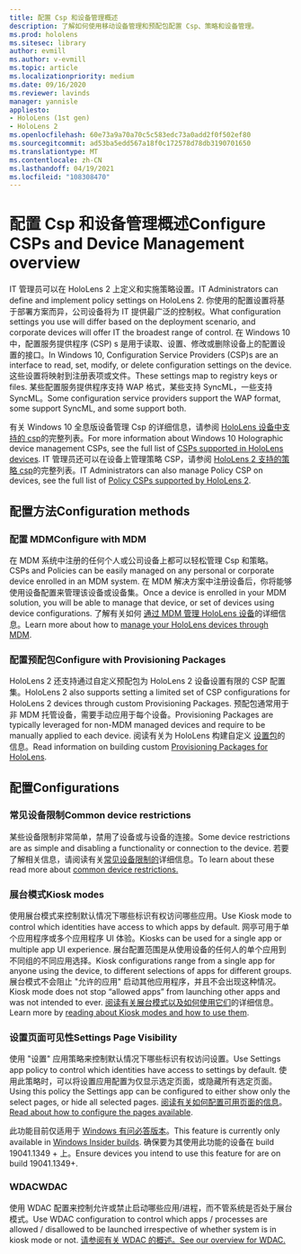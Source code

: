 ```yaml
---
title: 配置 Csp 和设备管理概述
description: 了解如何使用移动设备管理和预配包配置 Csp、策略和设备管理。
ms.prod: hololens
ms.sitesec: library
author: evmill
ms.author: v-evmill
ms.topic: article
ms.localizationpriority: medium
ms.date: 09/16/2020
ms.reviewer: lavinds
manager: yannisle
appliesto:
- HoloLens (1st gen)
- HoloLens 2
ms.openlocfilehash: 60e73a9a70a70c5c583edc73a0add2f0f502ef80
ms.sourcegitcommit: ad53ba5edd567a18f0c172578d78db3190701650
ms.translationtype: MT
ms.contentlocale: zh-CN
ms.lasthandoff: 04/19/2021
ms.locfileid: "108308470"
---
```

# <a name="configure-csps-and-device-management-overview"></a><span data-ttu-id="2f711-103">配置 Csp 和设备管理概述</span><span class="sxs-lookup"><span data-stu-id="2f711-103">Configure CSPs and Device Management overview</span></span>

<span data-ttu-id="2f711-104">IT 管理员可以在 HoloLens 2 上定义和实施策略设置。</span><span class="sxs-lookup"><span data-stu-id="2f711-104">IT Administrators can define and implement policy settings on HoloLens 2.</span></span> <span data-ttu-id="2f711-105">你使用的配置设置将基于部署方案而异，公司设备将为 IT 提供最广泛的控制权。</span><span class="sxs-lookup"><span data-stu-id="2f711-105">What configuration settings you use will differ based on the deployment scenario, and corporate devices will offer IT the broadest range of control.</span></span> <span data-ttu-id="2f711-106">在 Windows 10 中，配置服务提供程序 (CSP) s 是用于读取、设置、修改或删除设备上的配置设置的接口。</span><span class="sxs-lookup"><span data-stu-id="2f711-106">In Windows 10, Configuration Service Providers (CSP)s are an interface to read, set, modify, or delete configuration settings on the device.</span></span> <span data-ttu-id="2f711-107">这些设置将映射到注册表项或文件。</span><span class="sxs-lookup"><span data-stu-id="2f711-107">These settings map to registry keys or files.</span></span> <span data-ttu-id="2f711-108">某些配置服务提供程序支持 WAP 格式，某些支持 SyncML，一些支持 SyncML。</span><span class="sxs-lookup"><span data-stu-id="2f711-108">Some configuration service providers support the WAP format, some support SyncML, and some support both.</span></span>

<span data-ttu-id="2f711-109">有关 Windows 10 全息版设备管理 Csp 的详细信息，请参阅 [HoloLens 设备中支持的 csp](https://docs.microsoft.com/windows/client-management/mdm/configuration-service-provider-reference#hololens)的完整列表。</span><span class="sxs-lookup"><span data-stu-id="2f711-109">For more information about Windows 10 Holographic device management CSPs, see the full list of [CSPs supported in HoloLens devices](https://docs.microsoft.com/windows/client-management/mdm/configuration-service-provider-reference#hololens).</span></span>
<span data-ttu-id="2f711-110">IT 管理员还可以在设备上管理策略 CSP，请参阅 [HoloLens 2 支持的策略 csp](https://docs.microsoft.com/windows/client-management/mdm/policy-csps-supported-by-hololens2)的完整列表。</span><span class="sxs-lookup"><span data-stu-id="2f711-110">IT Administrators can also manage Policy CSP on devices, see the full list of [Policy CSPs supported by HoloLens 2](https://docs.microsoft.com/windows/client-management/mdm/policy-csps-supported-by-hololens2).</span></span>

## <a name="configuration-methods"></a><span data-ttu-id="2f711-111">配置方法</span><span class="sxs-lookup"><span data-stu-id="2f711-111">Configuration methods</span></span>

### <a name="configure-with-mdm"></a><span data-ttu-id="2f711-112">配置 MDM</span><span class="sxs-lookup"><span data-stu-id="2f711-112">Configure with MDM</span></span>

<span data-ttu-id="2f711-113">在 MDM 系统中注册的任何个人或公司设备上都可以轻松管理 Csp 和策略。</span><span class="sxs-lookup"><span data-stu-id="2f711-113">CSPs and Policies can be easily managed on any personal or corporate device enrolled in an MDM system.</span></span> <span data-ttu-id="2f711-114">在 MDM 解决方案中注册设备后，你将能够使用设备配置来管理该设备或设备集。</span><span class="sxs-lookup"><span data-stu-id="2f711-114">Once a device is enrolled in your MDM solution, you will be able to manage that device, or set of devices using device configurations.</span></span> <span data-ttu-id="2f711-115">了解有关如何 [通过 MDM 管理 HoloLens 设备](hololens-mdm-configure.md)的详细信息。</span><span class="sxs-lookup"><span data-stu-id="2f711-115">Learn more about how to [manage your HoloLens devices through MDM](hololens-mdm-configure.md).</span></span>

### <a name="configure-with-provisioning-packages"></a><span data-ttu-id="2f711-116">配置预配包</span><span class="sxs-lookup"><span data-stu-id="2f711-116">Configure with Provisioning Packages</span></span>

<span data-ttu-id="2f711-117">HoloLens 2 还支持通过自定义预配包为 HoloLens 2 设备设置有限的 CSP 配置集。</span><span class="sxs-lookup"><span data-stu-id="2f711-117">HoloLens 2 also supports setting a limited set of CSP configurations for HoloLens 2 devices through custom Provisioning Packages.</span></span> <span data-ttu-id="2f711-118">预配包通常用于非 MDM 托管设备，需要手动应用于每个设备。</span><span class="sxs-lookup"><span data-stu-id="2f711-118">Provisioning Packages are typically leveraged for non-MDM managed devices and require to be manually applied to each device.</span></span> <span data-ttu-id="2f711-119">阅读有关为 HoloLens 构建自定义 [设置包](https://docs.microsoft.com/hololens/hololens-provisioning)的信息。</span><span class="sxs-lookup"><span data-stu-id="2f711-119">Read information on building custom [Provisioning Packages for HoloLens](https://docs.microsoft.com/hololens/hololens-provisioning).</span></span>

## <a name="configurations"></a><span data-ttu-id="2f711-120">配置</span><span class="sxs-lookup"><span data-stu-id="2f711-120">Configurations</span></span>

### <a name="common-device-restrictions"></a><span data-ttu-id="2f711-121">常见设备限制</span><span class="sxs-lookup"><span data-stu-id="2f711-121">Common device restrictions</span></span>

<span data-ttu-id="2f711-122">某些设备限制非常简单，禁用了设备或与设备的连接。</span><span class="sxs-lookup"><span data-stu-id="2f711-122">Some device restrictions are as simple and disabling a functionality or connection to the device.</span></span> <span data-ttu-id="2f711-123">若要了解相关信息，请阅读有关[常见设备限制的](hololens-common-device-restrictions.md)详细信息。</span><span class="sxs-lookup"><span data-stu-id="2f711-123">To learn about these read more about [common device restrictions.](hololens-common-device-restrictions.md)</span></span>

### <a name="kiosk-modes"></a><span data-ttu-id="2f711-124">展台模式</span><span class="sxs-lookup"><span data-stu-id="2f711-124">Kiosk modes</span></span>

<span data-ttu-id="2f711-125">使用展台模式来控制默认情况下哪些标识有权访问哪些应用。</span><span class="sxs-lookup"><span data-stu-id="2f711-125">Use Kiosk mode to control which identities have access to which apps by default.</span></span> <span data-ttu-id="2f711-126">网亭可用于单个应用程序或多个应用程序 UI 体验。</span><span class="sxs-lookup"><span data-stu-id="2f711-126">Kiosks can be used for a single app or multiple app UI experience.</span></span> <span data-ttu-id="2f711-127">展台配置范围是从使用设备的任何人的单个应用到不同组的不同应用选择。</span><span class="sxs-lookup"><span data-stu-id="2f711-127">Kiosk configurations range from a single app for anyone using the device, to different selections of apps for different groups.</span></span> <span data-ttu-id="2f711-128">展台模式不会阻止 "允许的应用" 启动其他应用程序，并且不会出现这种情况。</span><span class="sxs-lookup"><span data-stu-id="2f711-128">Kiosk mode does not stop “allowed apps” from launching other apps and was not intended to ever.</span></span> <span data-ttu-id="2f711-129">[阅读有关展台模式以及如何使用它们](hololens-kiosk.md)的详细信息。</span><span class="sxs-lookup"><span data-stu-id="2f711-129">Learn more by [reading about Kiosk modes and how to use them](hololens-kiosk.md).</span></span>

### <a name="settings-page-visibility"></a><span data-ttu-id="2f711-130">设置页面可见性</span><span class="sxs-lookup"><span data-stu-id="2f711-130">Settings Page Visibility</span></span>

<span data-ttu-id="2f711-131">使用 "设置" 应用策略来控制默认情况下哪些标识有权访问设置。</span><span class="sxs-lookup"><span data-stu-id="2f711-131">Use Settings app policy to control which identities have access to settings by default.</span></span> <span data-ttu-id="2f711-132">使用此策略时，可以将设置应用配置为仅显示选定页面，或隐藏所有选定页面。</span><span class="sxs-lookup"><span data-stu-id="2f711-132">Using this policy the Settings app can be configured to either show only the select pages, or hide all selected pages.</span></span> <span data-ttu-id="2f711-133">[阅读有关如何配置可用页面的信息](settings-uri-list.md)。</span><span class="sxs-lookup"><span data-stu-id="2f711-133">[Read about how to configure the pages available](settings-uri-list.md).</span></span>

<span data-ttu-id="2f711-134">此功能目前仅适用于 [Windows 有问必答版本](hololens-insider.md)。</span><span class="sxs-lookup"><span data-stu-id="2f711-134">This feature is currently only available in [Windows Insider builds](hololens-insider.md).</span></span> <span data-ttu-id="2f711-135">确保要为其使用此功能的设备在 build 19041.1349 + 上。</span><span class="sxs-lookup"><span data-stu-id="2f711-135">Ensure devices you intend to use this feature for are on build 19041.1349+.</span></span>

### <a name="wdac"></a><span data-ttu-id="2f711-136">WDAC</span><span class="sxs-lookup"><span data-stu-id="2f711-136">WDAC</span></span>

<span data-ttu-id="2f711-137">使用 WDAC 配置来控制允许或禁止启动哪些应用/进程，而不管系统是否处于展台模式。</span><span class="sxs-lookup"><span data-stu-id="2f711-137">Use WDAC configuration to control which apps / processes are allowed / disallowed to be launched irrespective of whether system is in kiosk mode or not.</span></span>
[<span data-ttu-id="2f711-138">请参阅有关 WDAC 的概述。</span><span class="sxs-lookup"><span data-stu-id="2f711-138">See our overview for WDAC.</span></span>](windows-defender-application-control-wdac.md)
